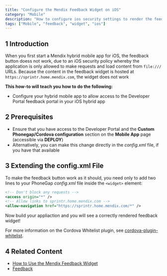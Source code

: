 ```yaml
---
title: "Configure the Mendix Feedback Widget on iOS"
category: "Mobile"
description: "How to configure ios security settings to render the feedback widget's content"
tags: ["Mobile", "feedback", "widget", "ios"]
---
```


## 1 Introduction

When you first start a Mendix hybrid mobile app for iOS, the feedback button doess not work, due to an iOS security policy  whereby the application is only allowed to make requests and load content from `file:///` URLs. Because the content in the feedback widget is hosted at `https://sprintr.home.mendix.com`, the widget does not work 

**This how-to will teach you how to do the following:**

* Configure your hybrid mobile app to allow access to the Developer Portal feedback portal in your iOS hybrid app

## 2 Prerequisites

* Ensure that you have access to the Developer Portal and the **Custom Phonegap/Cordova configuration** section on the **Mobile App** page (accessible via **DEPLOY**)
* Alternatively, you can make this change directly in the *config.xml* file, if you have that available

## 3 Extending the config.xml File

To make the feedback button work as it should, you need only to add two lines to your PhoneGap *config.xml* file inside the `<widget>` element:

```xml
<!-- Don't block any requests -->
<access origin="*" />
<!-- Allow links to sprintr.home.mendix.com -->
<allow-navigation href="https://sprintr.home.mendix.com/*" />
```

Now build your appliaction and you will see a correctly rendered feedback widget! 

For more information on the Cordova Whitelist plugin, see [cordova-plugin-whitelist](https://cordova.apache.org/docs/en/latest/reference/cordova-plugin-whitelist/).

## 4 Related Content

* [How to Use the Mendix Feedback Widget](/developerportal/feedback/use-feedback-widget)
* [Feedback](../feedback/index)